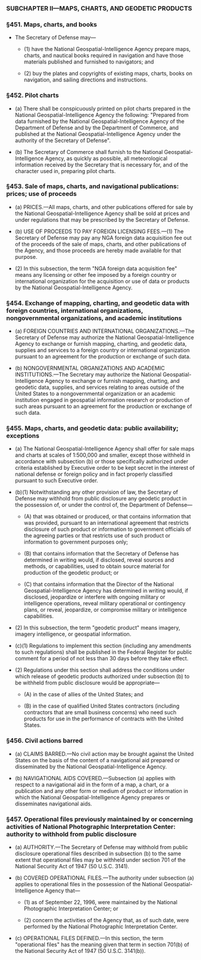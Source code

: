 ### SUBCHAPTER II—MAPS, CHARTS, AND GEODETIC PRODUCTS

### §451. Maps, charts, and books
* The Secretary of Defense may—

  * (1) have the National Geospatial-Intelligence Agency prepare maps, charts, and nautical books required in navigation and have those materials published and furnished to navigators; and

  * (2) buy the plates and copyrights of existing maps, charts, books on navigation, and sailing directions and instructions.

### §452. Pilot charts
* (a) There shall be conspicuously printed on pilot charts prepared in the National Geospatial-Intelligence Agency the following: "Prepared from data furnished by the National Geospatial-Intelligence Agency of the Department of Defense and by the Department of Commerce, and published at the National Geospatial-Intelligence Agency under the authority of the Secretary of Defense".

* (b) The Secretary of Commerce shall furnish to the National Geospatial-Intelligence Agency, as quickly as possible, all meteorological information received by the Secretary that is necessary for, and of the character used in, preparing pilot charts.

### §453. Sale of maps, charts, and navigational publications: prices; use of proceeds
* (a) PRICES.—All maps, charts, and other publications offered for sale by the National Geospatial-Intelligence Agency shall be sold at prices and under regulations that may be prescribed by the Secretary of Defense.

* (b) USE OF PROCEEDS TO PAY FOREIGN LICENSING FEES.—(1) The Secretary of Defense may pay any NGA foreign data acquisition fee out of the proceeds of the sale of maps, charts, and other publications of the Agency, and those proceeds are hereby made available for that purpose.

* (2) In this subsection, the term "NGA foreign data acquisition fee" means any licensing or other fee imposed by a foreign country or international organization for the acquisition or use of data or products by the National Geospatial-Intelligence Agency.

### §454. Exchange of mapping, charting, and geodetic data with foreign countries, international organizations, nongovernmental organizations, and academic institutions
* (a) FOREIGN COUNTRIES AND INTERNATIONAL ORGANIZATIONS.—The Secretary of Defense may authorize the National Geospatial-Intelligence Agency to exchange or furnish mapping, charting, and geodetic data, supplies and services to a foreign country or international organization pursuant to an agreement for the production or exchange of such data.

* (b) NONGOVERNMENTAL ORGANIZATIONS AND ACADEMIC INSTITUTIONS.—The Secretary may authorize the National Geospatial-Intelligence Agency to exchange or furnish mapping, charting, and geodetic data, supplies, and services relating to areas outside of the United States to a nongovernmental organization or an academic institution engaged in geospatial information research or production of such areas pursuant to an agreement for the production or exchange of such data.

### §455. Maps, charts, and geodetic data: public availability; exceptions
* (a) The National Geospatial-Intelligence Agency shall offer for sale maps and charts at scales of 1:500,000 and smaller, except those withheld in accordance with subsection (b) or those specifically authorized under criteria established by Executive order to be kept secret in the interest of national defense or foreign policy and in fact properly classified pursuant to such Executive order.

* (b)(1) Notwithstanding any other provision of law, the Secretary of Defense may withhold from public disclosure any geodetic product in the possession of, or under the control of, the Department of Defense—

  * (A) that was obtained or produced, or that contains information that was provided, pursuant to an international agreement that restricts disclosure of such product or information to government officials of the agreeing parties or that restricts use of such product or information to government purposes only;

  * (B) that contains information that the Secretary of Defense has determined in writing would, if disclosed, reveal sources and methods, or capabilities, used to obtain source material for production of the geodetic product; or

  * (C) that contains information that the Director of the National Geospatial-Intelligence Agency has determined in writing would, if disclosed, jeopardize or interfere with ongoing military or intelligence operations, reveal military operational or contingency plans, or reveal, jeopardize, or compromise military or intelligence capabilities.


* (2) In this subsection, the term "geodetic product" means imagery, imagery intelligence, or geospatial information.

* (c)(1) Regulations to implement this section (including any amendments to such regulations) shall be published in the Federal Register for public comment for a period of not less than 30 days before they take effect.

* (2) Regulations under this section shall address the conditions under which release of geodetic products authorized under subsection (b) to be withheld from public disclosure would be appropriate—

  * (A) in the case of allies of the United States; and

  * (B) in the case of qualified United States contractors (including contractors that are small business concerns) who need such products for use in the performance of contracts with the United States.

### §456. Civil actions barred
* (a) CLAIMS BARRED.—No civil action may be brought against the United States on the basis of the content of a navigational aid prepared or disseminated by the National Geospatial-Intelligence Agency.

* (b) NAVIGATIONAL AIDS COVERED.—Subsection (a) applies with respect to a navigational aid in the form of a map, a chart, or a publication and any other form or medium of product or information in which the National Geospatial-Intelligence Agency prepares or disseminates navigational aids.

### §457. Operational files previously maintained by or concerning activities of National Photographic Interpretation Center: authority to withhold from public disclosure
* (a) AUTHORITY.—The Secretary of Defense may withhold from public disclosure operational files described in subsection (b) to the same extent that operational files may be withheld under section 701 of the National Security Act of 1947 (50 U.S.C. 3141).

* (b) COVERED OPERATIONAL FILES.—The authority under subsection (a) applies to operational files in the possession of the National Geospatial-Intelligence Agency that—

  * (1) as of September 22, 1996, were maintained by the National Photographic Interpretation Center; or

  * (2) concern the activities of the Agency that, as of such date, were performed by the National Photographic Interpretation Center.


* (c) OPERATIONAL FILES DEFINED.—In this section, the term "operational files" has the meaning given that term in section 701(b) of the National Security Act of 1947 (50 U.S.C. 3141(b)).